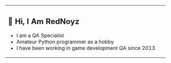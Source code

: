<table><tr><td valign="top" width="75%">

## 👋 Hi, I Am RedNoyz

- I am a QA Specialist
- Amateur Python programmer as a hobby
- I have been working in game development QA since 2013
